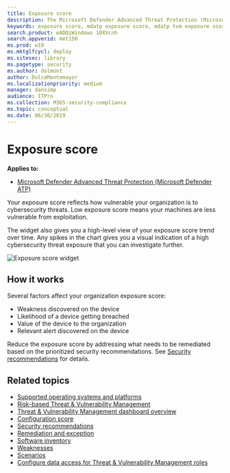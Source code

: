 ```yaml
---
title: Exposure score
description: The Microsoft Defender Advanced Threat Protection (Microsoft Defender ATP) exposure score reflects how vulnerable your organization is to cybersecurity threats.
keywords: exposure score, mdatp exposure score, mdatp tvm exposure score, organization exposure score, tvm organization exposure score
search.product: eADQiWindows 10XVcnh
search.appverid: met150
ms.prod: w10
ms.mktglfcycl: deploy
ms.sitesec: library
ms.pagetype: security
ms.author: dolmont
author: DulceMontemayor
ms.localizationpriority: medium
manager: dansimp
audience: ITPro
ms.collection: M365-security-compliance 
ms.topic: conceptual
ms.date: 06/30/2019
---
```

# Exposure score
**Applies to:**
- [Microsoft Defender Advanced Threat Protection (Microsoft Defender ATP)](https://go.microsoft.com/fwlink/p/?linkid=2069559)

Your exposure score reflects how vulnerable your organization is to cybersecurity threats. Low exposure score means your machines are less vulnerable from exploitation. 

The widget also gives you a high-level view of your exposure score trend over time. Any spikes in the chart gives you a visual indication of a high cybersecurity threat exposure that you can investigate further. 

![Exposure score widget](images/tvm_exp_score.png)

## How it works

Several factors affect your organization exposure score: 
- Weakness discovered on the device
- Likelihood of a device getting breached
- Value of the device to the organization
- Relevant alert discovered on the device

Reduce the exposure score by addressing what needs to be remediated based on the prioritized security recommendations. See [Security recommendations](tvm-security-recommendation.md) for details.

## Related topics
- [Supported operating systems and platforms](tvm-supported-os.md)
- [Risk-based Threat & Vulnerability Management](next-gen-threat-and-vuln-mgt.md) 
- [Threat & Vulnerability Management dashboard overview](tvm-dashboard-insights.md)
- [Configuration score](configuration-score.md)
- [Security recommendations](tvm-security-recommendation.md)
- [Remediation and exception](tvm-remediation.md)
- [Software inventory](tvm-software-inventory.md)
- [Weaknesses](tvm-weaknesses.md)
- [Scenarios](threat-and-vuln-mgt-scenarios.md)
- [Configure data access for Threat & Vulnerability Management roles](https://docs.microsoft.com/windows/security/threat-protection/microsoft-defender-atp/user-roles#create-roles-and-assign-the-role-to-an-azure-active-directory-group)
